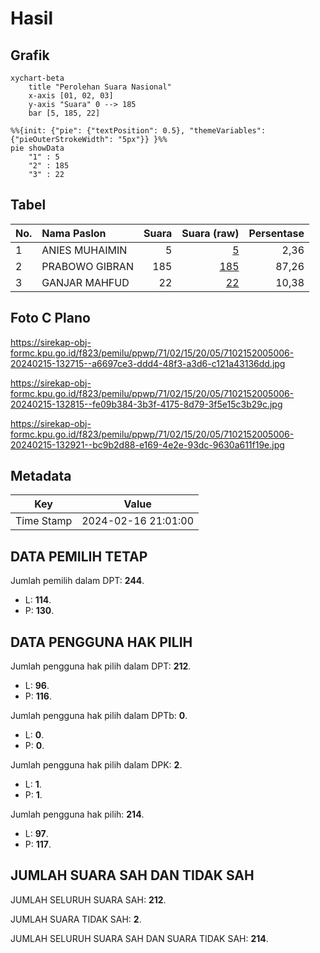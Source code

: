 # Hasil

## Grafik

```mermaid
xychart-beta
    title "Perolehan Suara Nasional"
    x-axis [01, 02, 03]
    y-axis "Suara" 0 --> 185
    bar [5, 185, 22]
```

```mermaid
%%{init: {"pie": {"textPosition": 0.5}, "themeVariables": {"pieOuterStrokeWidth": "5px"}} }%%
pie showData
    "1" : 5
    "2" : 185
    "3" : 22
```

## Tabel

| No. | Nama Paslon    | Suara | Suara (raw) | Persentase |
|:--- |:-------------- | -----:| -----------:| ----------:|
| 1   | ANIES MUHAIMIN | 5     | [5][p-1]    | 2,36       |
| 2   | PRABOWO GIBRAN | 185   | [185][p-2]  | 87,26      |
| 3   | GANJAR MAHFUD  | 22    | [22][p-3]   | 10,38      |


[p-1]: https://github.com/gigit-pemilu/pemilu-2024/blob/main/pilpres/hitung-suara/sub/71-sulawesi-utara/sub/02-minahasa/sub/15-tombariri/sub/2005-senduk/sub/006-tps/sub/paslon-1.txt
[p-2]: https://github.com/gigit-pemilu/pemilu-2024/blob/main/pilpres/hitung-suara/sub/71-sulawesi-utara/sub/02-minahasa/sub/15-tombariri/sub/2005-senduk/sub/006-tps/sub/paslon-2.txt
[p-3]: https://github.com/gigit-pemilu/pemilu-2024/blob/main/pilpres/hitung-suara/sub/71-sulawesi-utara/sub/02-minahasa/sub/15-tombariri/sub/2005-senduk/sub/006-tps/sub/paslon-3.txt

## Foto C Plano

https://sirekap-obj-formc.kpu.go.id/f823/pemilu/ppwp/71/02/15/20/05/7102152005006-20240215-132715--a6697ce3-ddd4-48f3-a3d6-c121a43136dd.jpg

https://sirekap-obj-formc.kpu.go.id/f823/pemilu/ppwp/71/02/15/20/05/7102152005006-20240215-132815--fe09b384-3b3f-4175-8d79-3f5e15c3b29c.jpg

https://sirekap-obj-formc.kpu.go.id/f823/pemilu/ppwp/71/02/15/20/05/7102152005006-20240215-132921--bc9b2d88-e169-4e2e-93dc-9630a611f19e.jpg


## Metadata

| Key        | Value               |
| ---------- | ------------------- |
| Time Stamp | 2024-02-16 21:01:00 |


## DATA PEMILIH TETAP

Jumlah pemilih dalam DPT: **244**.
 * L: **114**.
 * P: **130**.

## DATA PENGGUNA HAK PILIH

Jumlah pengguna hak pilih dalam DPT: **212**.
 * L: **96**.
 * P: **116**.

Jumlah pengguna hak pilih dalam DPTb: **0**.
 * L: **0**.
 * P: **0**.

Jumlah pengguna hak pilih dalam DPK: **2**.
 * L: **1**.
 * P: **1**.

Jumlah pengguna hak pilih: **214**.
 * L: **97**.
 * P: **117**.

## JUMLAH SUARA SAH DAN TIDAK SAH

JUMLAH SELURUH SUARA SAH: **212**.

JUMLAH SUARA TIDAK SAH: **2**.

JUMLAH SELURUH SUARA SAH DAN SUARA TIDAK SAH: **214**.


